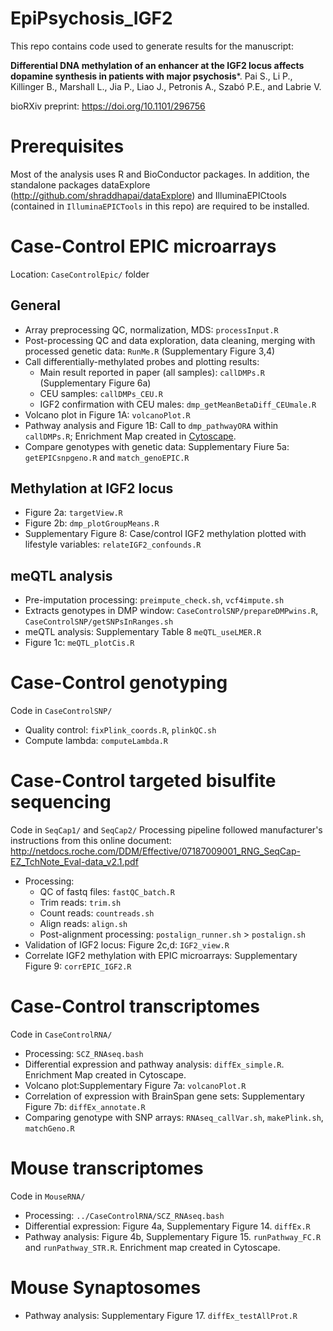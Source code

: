 # EpiPsychosis_IGF2
This repo contains code used to generate results for the manuscript:

**Differential DNA methylation of an enhancer at the IGF2 locus affects dopamine synthesis in patients with major psychosis***.
Pai S., Li P., Killinger B., Marshall L., Jia P., Liao J., Petronis A., Szabó P.E., and Labrie V.

bioRXiv preprint: https://doi.org/10.1101/296756  

# Prerequisites
Most of the analysis uses R and BioConductor packages. In addition, the standalone
packages dataExplore (http://github.com/shraddhapai/dataExplore) and IlluminaEPICtools
(contained in `IlluminaEPICTools` in this repo) are required to be installed.

# Case-Control EPIC microarrays
Location: `CaseControlEpic/` folder

## General
* Array preprocessing QC, normalization, MDS: `processInput.R`
* Post-processing QC and data exploration, data cleaning, merging with processed genetic data: `RunMe.R` (Supplementary Figure 3,4)
* Call differentially-methylated probes and plotting results: 
  * Main result reported in paper (all samples): `callDMPs.R` (Supplementary Figure 6a)
  * CEU samples: `callDMPs_CEU.R` 
  * IGF2 confirmation with CEU males: `dmp_getMeanBetaDiff_CEUmale.R`
* Volcano plot in Figure 1A: `volcanoPlot.R`
* Pathway analysis and Figure 1B: Call to `dmp_pathwayORA` within `callDMPs.R`; Enrichment Map created in [Cytoscape](https://cytoscape.org/).
* Compare genotypes with genetic data: Supplementary Fiure 5a: `getEPICsnpgeno.R` and `match_genoEPIC.R`

## Methylation at IGF2 locus
* Figure 2a: `targetView.R`
* Figure 2b: `dmp_plotGroupMeans.R`
* Supplementary Figure 8: Case/control IGF2 methylation plotted with lifestyle variables: `relateIGF2_confounds.R`

## meQTL analysis
* Pre-imputation processing:  `preimpute_check.sh`, `vcf4impute.sh`
* Extracts genotypes in DMP window: `CaseControlSNP/prepareDMPwins.R`, `CaseControlSNP/getSNPsInRanges.sh`
* meQTL analysis: Supplementary Table 8 `meQTL_useLMER.R`
* Figure 1c: `meQTL_plotCis.R`

# Case-Control genotyping
Code in `CaseControlSNP/`
* Quality control: `fixPlink_coords.R`, `plinkQC.sh`
* Compute lambda: `computeLambda.R` 

# Case-Control targeted bisulfite sequencing
Code in `SeqCap1/` and `SeqCap2/`
Processing pipeline followed manufacturer's instructions from this online document: http://netdocs.roche.com/DDM/Effective/07187009001_RNG_SeqCap-EZ_TchNote_Eval-data_v2.1.pdf
* Processing: 
  * QC of fastq files: `fastQC_batch.R`
  * Trim reads: `trim.sh`
  * Count reads: `countreads.sh`
  * Align reads: `align.sh`
  * Post-alignment processing: `postalign_runner.sh` > `postalign.sh`
* Validation of IGF2 locus: Figure 2c,d: `IGF2_view.R`
* Correlate IGF2 methylation with EPIC microarrays: Supplementary Figure 9: `corrEPIC_IGF2.R`

# Case-Control transcriptomes
Code in `CaseControlRNA/`
* Processing: `SCZ_RNAseq.bash`
* Differential expression and pathway analysis: `diffEx_simple.R`. Enrichment Map created in Cytoscape.
* Volcano plot:Supplementary Figure 7a: `volcanoPlot.R`
* Correlation of expression with BrainSpan gene sets: Supplementary Figure 7b: `diffEx_annotate.R`
* Comparing genotype with SNP arrays: `RNAseq_callVar.sh`, `makePlink.sh`, `matchGeno.R`

# Mouse transcriptomes
Code in `MouseRNA/`
* Processing: `../CaseControlRNA/SCZ_RNAseq.bash`
* Differential expression: Figure 4a, Supplementary Figure 14. `diffEx.R`
* Pathway analysis: Figure 4b, Supplementary Figure 15. `runPathway_FC.R` and `runPathway_STR.R`. Enrichment map created in Cytoscape. 

# Mouse Synaptosomes
* Pathway analysis: Supplementary Figure 17. `diffEx_testAllProt.R`
  
